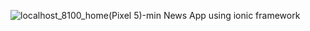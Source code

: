![localhost_8100_home(Pixel 5)-min](https://user-images.githubusercontent.com/54996805/222961948-08787480-e6da-4e9d-8e1c-7bbc8a004eef.png)
News App 
using ionic framework 
